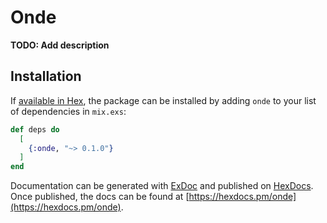 # Onde

**TODO: Add description**

## Installation

If [available in Hex](https://hex.pm/docs/publish), the package can be installed
by adding `onde` to your list of dependencies in `mix.exs`:

```elixir
def deps do
  [
    {:onde, "~> 0.1.0"}
  ]
end
```

Documentation can be generated with [ExDoc](https://github.com/elixir-lang/ex_doc)
and published on [HexDocs](https://hexdocs.pm). Once published, the docs can
be found at [https://hexdocs.pm/onde](https://hexdocs.pm/onde).

